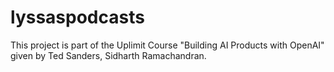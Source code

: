 # lyssaspodcasts

This project is part of the Uplimit Course "Building AI Products with OpenAI" given by Ted Sanders, Sidharth Ramachandran.